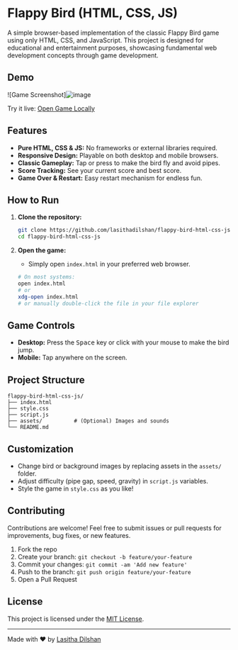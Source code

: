 # Flappy Bird (HTML, CSS, JS)

A simple browser-based implementation of the classic Flappy Bird game using only HTML, CSS, and JavaScript. This project is designed for educational and entertainment purposes, showcasing fundamental web development concepts through game development.

## Demo

![Game Screenshot]![image](https://github.com/user-attachments/assets/97ffa598-2c28-413b-8d85-f866e7d1a884)


Try it live: [Open Game Locally](#how-to-run)

## Features

- **Pure HTML, CSS & JS:** No frameworks or external libraries required.
- **Responsive Design:** Playable on both desktop and mobile browsers.
- **Classic Gameplay:** Tap or press to make the bird fly and avoid pipes.
- **Score Tracking:** See your current score and best score.
- **Game Over & Restart:** Easy restart mechanism for endless fun.

## How to Run

1. **Clone the repository:**
   ```bash
   git clone https://github.com/lasithadilshan/flappy-bird-html-css-js.git
   cd flappy-bird-html-css-js
   ```

2. **Open the game:**
   - Simply open `index.html` in your preferred web browser.

   ```bash
   # On most systems:
   open index.html
   # or
   xdg-open index.html
   # or manually double-click the file in your file explorer
   ```

## Game Controls

- **Desktop:** Press the <kbd>Space</kbd> key or click with your mouse to make the bird jump.
- **Mobile:** Tap anywhere on the screen.

## Project Structure

```
flappy-bird-html-css-js/
├── index.html
├── style.css
├── script.js
├── assets/          # (Optional) Images and sounds
└── README.md
```

## Customization

- Change bird or background images by replacing assets in the `assets/` folder.
- Adjust difficulty (pipe gap, speed, gravity) in `script.js` variables.
- Style the game in `style.css` as you like!

## Contributing

Contributions are welcome! Feel free to submit issues or pull requests for improvements, bug fixes, or new features.

1. Fork the repo
2. Create your branch: `git checkout -b feature/your-feature`
3. Commit your changes: `git commit -am 'Add new feature'`
4. Push to the branch: `git push origin feature/your-feature`
5. Open a Pull Request

## License

This project is licensed under the [MIT License](LICENSE).

---

Made with ❤️ by [Lasitha Dilshan](https://github.com/lasithadilshan)
